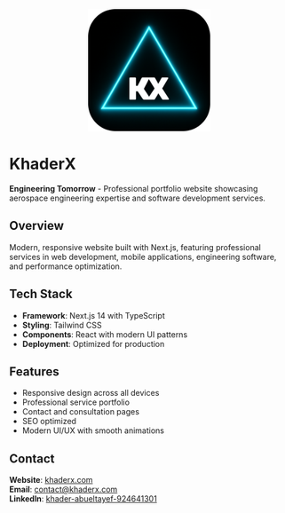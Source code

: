 <div align="center">
  <img src="public/images/New-Logo/KhaderX-KX-Logo-Cyan-corner.png" alt="KhaderX Logo" width="220" height="220" />
</div>

# KhaderX

**Engineering Tomorrow** - Professional portfolio website showcasing aerospace engineering expertise and software development services.

## Overview

Modern, responsive website built with Next.js, featuring professional services in web development, mobile applications, engineering software, and performance optimization.

## Tech Stack

- **Framework**: Next.js 14 with TypeScript
- **Styling**: Tailwind CSS
- **Components**: React with modern UI patterns
- **Deployment**: Optimized for production

## Features

- Responsive design across all devices
- Professional service portfolio
- Contact and consultation pages
- SEO optimized
- Modern UI/UX with smooth animations

## Contact

**Website**: [khaderx.com](https://khaderx.com)  
**Email**: contact@khaderx.com  
**LinkedIn**: [khader-abueltayef-924641301](https://www.linkedin.com/in/khader-abueltayef-924641301/)
